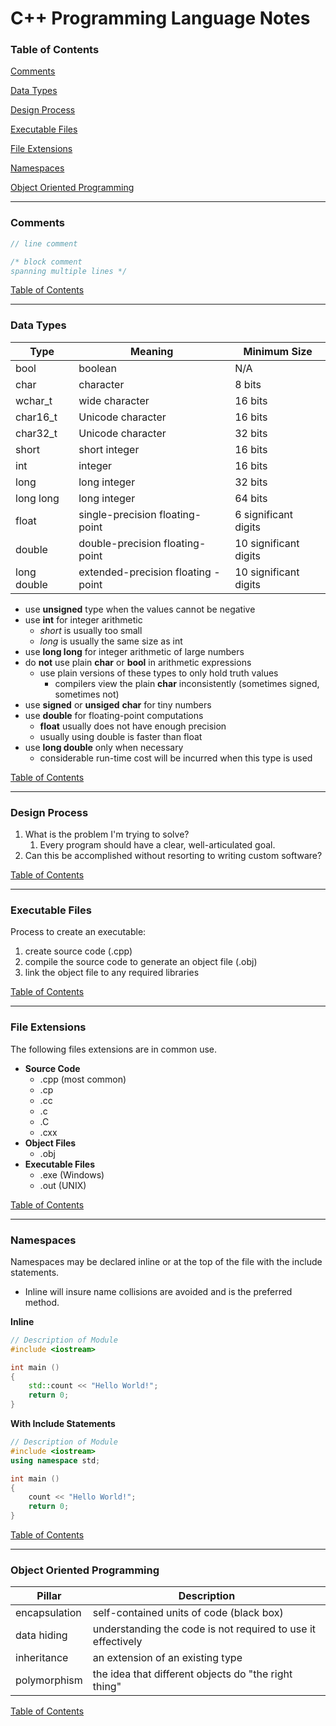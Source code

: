 # C++ Programming Language Notes

### <a name="toc"></a>Table of Contents

[Comments](#comments)

[Data Types](#data_types)

[Design Process](#design_process)

[Executable Files](#executable_files)

[File Extensions](#file_extensions)

[Namespaces](#namespaces)

[Object Oriented Programming](#OOP)

---

### <a name="comments"></a> Comments

```c++
// line comment

/* block comment
spanning multiple lines */
```


[Table of Contents](#toc)


---
### <a name="data_types"></a> Data Types

| Type        | Meaning                            | Minimum Size          |
|-------------|------------------------------------|-----------------------|
| bool        | boolean                            | N/A                   |
| char        | character                          | 8 bits                |
| wchar_t     | wide character                     | 16 bits               |
| char16_t    | Unicode character                  | 16 bits               |
| char32_t    | Unicode character                  | 32 bits               |
| short       | short integer                      | 16 bits               |
| int         | integer                            | 16 bits               |
| long        | long integer                       | 32 bits               |
| long long   | long integer                       | 64 bits               |
| float       | single-precision floating-point    | 6 significant digits  |
| double      | double-precision floating-point    | 10 significant digits |
| long double | extended-precision floating -point | 10 significant digits |

- use **unsigned** type when the values cannot be negative
- use **int** for integer arithmetic
    - *short* is usually too small
    - *long* is usually the same size as int
- use **long long** for integer arithmetic of large numbers
- do **not** use plain **char** or **bool** in arithmetic expressions
    - use plain versions of these types to only hold truth values
        - compilers view the plain **char** inconsistently (sometimes signed,
         sometimes not)
- use **signed** or **unsiged** **char** for tiny numbers
- use **double** for floating-point computations
    - **float** usually does not have enough precision
    - usually using double is faster than float
- use **long double** only when necessary
    - considerable run-time cost will be incurred when this type is used  

[Table of Contents](#toc)


---

### <a name="design_process"></a> Design Process

1. What is the problem I'm trying to solve?
    1. Every program should have a clear, well-articulated goal.
1. Can this be accomplished without resorting to writing custom software?

[Table of Contents](#toc)


---

### <a name="executable_files"></a> Executable Files

Process to create an executable:
1. create source code (.cpp)
1. compile the source code to generate an object file (.obj)
1. link the object file to any required libraries

[Table of Contents](#toc)


---

### <a name="file_extensions"></a> File Extensions

The following files extensions are in common use.

- **Source Code**
    - .cpp (most common)
    - .cp
    - .cc
    - .c
    - .C
    - .cxx
- **Object Files**
    - .obj
- **Executable Files**
    - .exe (Windows)
    - .out (UNIX)

[Table of Contents](#toc)


---

### <a name="namespaces"></a> Namespaces

Namespaces may be declared inline or at the top of the file with the include
statements.

  - Inline will insure name collisions are avoided and is the preferred method.

**Inline**
```c++
// Description of Module
#include <iostream>

int main ()
{
    std::count << "Hello World!";
    return 0;
}
```

**With Include Statements**
```c++
// Description of Module
#include <iostream>
using namespace std;

int main ()
{
    count << "Hello World!";
    return 0;
}
```

[Table of Contents](#toc)


---

### <a name="OOP"></a> Object Oriented Programming

| Pillar | Description |
| ------ | ----------- |
| encapsulation | self-contained units of code (black box) |
| data hiding | understanding the code is not required to use it effectively |
| inheritance | an extension of an existing type |
| polymorphism | the idea that different objects do "the right thing" |



[Table of Contents](#toc)
